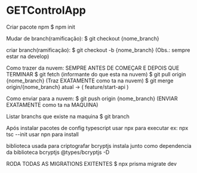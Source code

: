 # GETControlApp

Criar pacote npm
$ npm init

Mudar de branch(ramificação):
$ git checkout {nome_branch}

criar branch(ramificação):
$ git checkout -b {nome_branch} (Obs.: sempre estar na develop)

Como trazer da nuvem: SEMPRE ANTES DE COMEÇAR E DEPOIS QUE TERMINAR
$ git fetch (informante do que esta na nuvem)
$ git pull origin {nome_branch} (Traz EXATAMENTE como ta na nuvem)
$ git merge origin/{nome_branch} atual -> ( feature/start-api )

Como enviar para a nuvem:
$ git push origin {nome_branch} (ENVIAR EXATAMENTE como ta na MAQUINA)

Listar branchs que existe na maquina
$ git branch

Após instalar pacotes de config typescript
usar npx para executar ex: npx tsc --init
usar npn para install

biblioteca usada para criptografar
bcryptjs
instala junto como dependencia da biblioteca bcryptjs
@types/bcryptjs -D

RODA TODAS AS MIGRATIONS EXITENTES
$ npx prisma migrate dev
